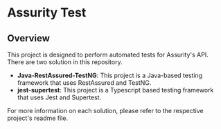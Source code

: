 # Assurity Test

## Overview
This project is designed to perform automated tests for Assurity's API.
There are two solution in this repository.

- **Java-RestAssured-TestNG**: This project is a Java-based testing framework that uses RestAssured and TestNG.
- **jest-supertest**: This project is a Typescript based testing framework that uses Jest and Supertest.

For more information on each solution, please refer to the respective project's readme file.